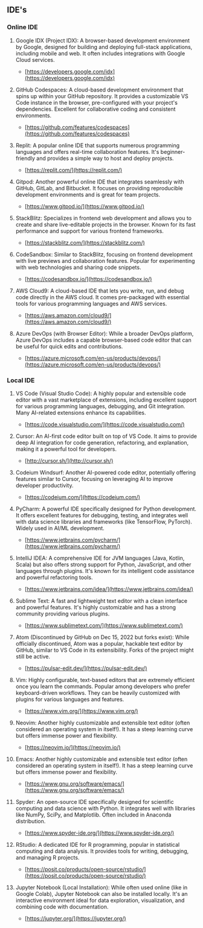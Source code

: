 ## IDE's

### Online IDE

1. Google IDX (Project IDX): A browser-based development environment by Google, designed for building and deploying full-stack applications, including mobile and web. It often includes integrations with Google Cloud services.
    - [https://developers.google.com/idx](https://developers.google.com/idx)

1. GitHub Codespaces: A cloud-based development environment that spins up within your GitHub repository. It provides a customizable VS Code instance in the browser, pre-configured with your project's dependencies. Excellent for collaborative coding and consistent environments.
    - [https://github.com/features/codespaces](https://github.com/features/codespaces)

1. Replit: A popular online IDE that supports numerous programming languages and offers real-time collaboration features. It's beginner-friendly and provides a simple way to host and deploy projects.
    - [https://replit.com/](https://replit.com/)

1. Gitpod: Another powerful online IDE that integrates seamlessly with GitHub, GitLab, and Bitbucket. It focuses on providing reproducible development environments and is great for team projects.
    - [https://www.gitpod.io/](https://www.gitpod.io/)

1. StackBlitz: Specializes in frontend web development and allows you to create and share live-editable projects in the browser. Known for its fast performance and support for various frontend frameworks.
    - [https://stackblitz.com/](https://stackblitz.com/)

1. CodeSandbox: Similar to StackBlitz, focusing on frontend development with live previews and collaboration features. Popular for experimenting with web technologies and sharing code snippets.
    - [https://codesandbox.io/](https://codesandbox.io/)

1. AWS Cloud9: A cloud-based IDE that lets you write, run, and debug code directly in the AWS cloud. It comes pre-packaged with essential tools for various programming languages and AWS services.
    - [https://aws.amazon.com/cloud9/](https://aws.amazon.com/cloud9/)

1. Azure DevOps (with Browser Editor): While a broader DevOps platform, Azure DevOps includes a capable browser-based code editor that can be useful for quick edits and contributions.
    - [https://azure.microsoft.com/en-us/products/devops/](https://azure.microsoft.com/en-us/products/devops/)

### Local IDE

1. VS Code (Visual Studio Code): A highly popular and extensible code editor with a vast marketplace of extensions, including excellent support for various programming languages, debugging, and Git integration. Many AI-related extensions enhance its capabilities.
    - [https://code.visualstudio.com/](https://code.visualstudio.com/)

1. Cursor: An AI-first code editor built on top of VS Code. It aims to provide deep AI integration for code generation, refactoring, and explanation, making it a powerful tool for developers.
    - [http://cursor.sh/](http://cursor.sh/)

1. Codeium Windsurf: Another AI-powered code editor, potentially offering features similar to Cursor, focusing on leveraging AI to improve developer productivity.
    - [https://codeium.com/](https://codeium.com/)

1. PyCharm: A powerful IDE specifically designed for Python development. It offers excellent features for debugging, testing, and integrates well with data science libraries and frameworks (like TensorFlow, PyTorch). Widely used in AI/ML development.
    - [https://www.jetbrains.com/pycharm/](https://www.jetbrains.com/pycharm/)

1. IntelliJ IDEA: A comprehensive IDE for JVM languages (Java, Kotlin, Scala) but also offers strong support for Python, JavaScript, and other languages through plugins. It's known for its intelligent code assistance and powerful refactoring tools.
    - [https://www.jetbrains.com/idea/](https://www.jetbrains.com/idea/)

1. Sublime Text: A fast and lightweight text editor with a clean interface and powerful features. It's highly customizable and has a strong community providing various plugins.
    - [https://www.sublimetext.com/](https://www.sublimetext.com/)

1. Atom (Discontinued by GitHub on Dec 15, 2022 but forks exist): While officially discontinued, Atom was a popular, hackable text editor by GitHub, similar to VS Code in its extensibility. Forks of the project might still be active.
    - [https://pulsar-edit.dev/](https://pulsar-edit.dev/)

1. Vim: Highly configurable, text-based editors that are extremely efficient once you learn the commands. Popular among developers who prefer keyboard-driven workflows. They can be heavily customized with plugins for various languages and features.
    - [https://www.vim.org/](https://www.vim.org/)

1. Neovim: Another highly customizable and extensible text editor (often considered an operating system in itself!). It has a steep learning curve but offers immense power and flexibility.
    - [https://neovim.io/](https://neovim.io/)

1. Emacs: Another highly customizable and extensible text editor (often considered an operating system in itself!). It has a steep learning curve but offers immense power and flexibility.
    - [https://www.gnu.org/software/emacs/](https://www.gnu.org/software/emacs/)

1. Spyder: An open-source IDE specifically designed for scientific computing and data science with Python. It integrates well with libraries like NumPy, SciPy, and Matplotlib. Often included in Anaconda distribution.
    - [https://www.spyder-ide.org/](https://www.spyder-ide.org/)

1. RStudio: A dedicated IDE for R programming, popular in statistical computing and data analysis. It provides tools for writing, debugging, and managing R projects.
    - [https://posit.co/products/open-source/rstudio/](https://posit.co/products/open-source/rstudio/)

1. Jupyter Notebook (Local Installation): While often used online (like in Google Colab), Jupyter Notebook can also be installed locally. It's an interactive environment ideal for data exploration, visualization, and combining code with documentation.
    - [https://jupyter.org/](https://jupyter.org/)